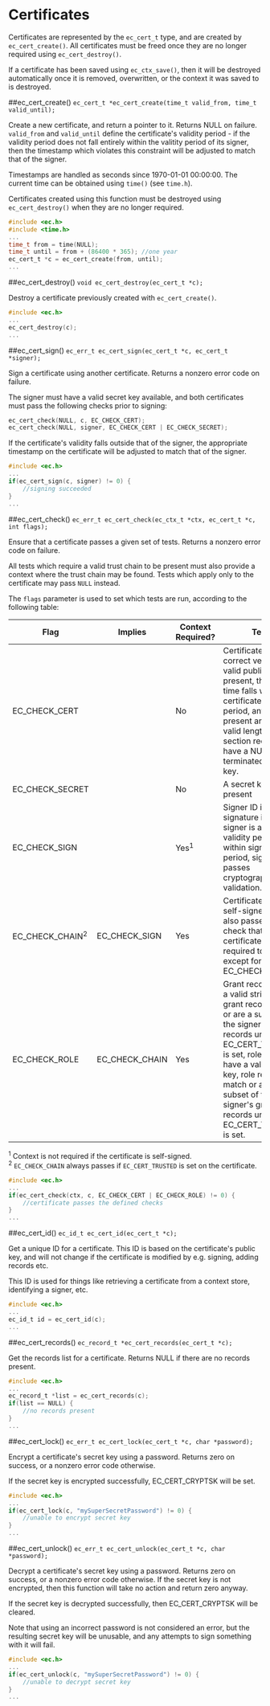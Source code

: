# Certificates

Certificates are represented by the `ec_cert_t` type, and are created by `ec_cert_create()`. All certificates must be freed once they are no longer required using `ec_cert_destroy()`.

If a certificate has been saved using `ec_ctx_save()`, then it will be destroyed automatically once it is removed, overwritten, or the context it was saved to is destroyed.

##ec_cert_create()
`ec_cert_t *ec_cert_create(time_t valid_from, time_t valid_until);`

Create a new certificate, and return a pointer to it. Returns NULL on failure. `valid_from` and `valid_until` define the certificate's validity period - if the validity period does not fall entirely within the valitity period of its signer, then the timestamp which violates this constraint will be adjusted to match that of the signer.

Timestamps are handled as seconds since 1970-01-01 00:00:00. The current time can be obtained using `time()` (see `time.h`).

Certificates created using this function must be destroyed using `ec_cert_destroy()` when they are no longer required.

```c
#include <ec.h>
#include <time.h>
...
time_t from = time(NULL);
time_t until = from + (86400 * 365); //one year
ec_cert_t *c = ec_cert_create(from, until);
...
```

##ec_cert_destroy()
`void ec_cert_destroy(ec_cert_t *c);`

Destroy a certificate previously created with `ec_cert_create()`.

```c
#include <ec.h>
...
ec_cert_destroy(c);
...
```
##ec_cert_sign()
`ec_err_t ec_cert_sign(ec_cert_t *c, ec_cert_t *signer);`

Sign a certificate using another certificate. Returns a nonzero error code on failure.

The signer must have a valid secret key available, and both certificates must pass the following checks prior to signing:

```c
ec_cert_check(NULL, c, EC_CHECK_CERT);
ec_cert_check(NULL, signer, EC_CHECK_CERT | EC_CHECK_SECRET);
```
If the certificate's validity falls outside that of the signer, the appropriate timestamp on the certificate will be adjusted to match that of the signer.

```c
#include <ec.h>
...
if(ec_cert_sign(c, signer) != 0) {
    //signing succeeded
}
...
```

##ec_cert_check()
`ec_err_t ec_cert_check(ec_ctx_t *ctx, ec_cert_t *c, int flags);`

Ensure that a certificate passes a given set of tests. Returns a nonzero error code on failure.

All tests which require a valid trust chain to be present must also provide a context where the trust chain may be found. Tests which apply only to the certificate may pass `NULL` instead.

The `flags` parameter is used to set which tests are run, according to the following table:

Flag|Implies|Context Required?|Tests
-|-|-|-
EC_CHECK_CERT||No|Certificate is the correct version, a valid public key is present, the current time falls within the certificate's validity period, any records present are of a valid length, any section records have a NULL-terminated string key.
EC_CHECK_SECRET||No|A secret key is present
EC_CHECK_SIGN||Yes<sup>1</sup>|Signer ID is present, signature is present, signer is available, validity period falls within signer validity period, signature passes cryptographic validation.
EC_CHECK_CHAIN<sup>2</sup>|EC_CHECK_SIGN|Yes|Certificate is not self-signed, signer also passes every check that certificate is required to pass, except for EC_CHECK_SECRET.
EC_CHECK_ROLE|EC_CHECK_CHAIN|Yes|Grant records have a valid string key, grant records match or are a subset of the signer's grant records unless EC_CERT_TRUSTED is set, role records have a valid string key, role records match or are a subset of the signer's grant records unless EC_CERT_TRUSTED is set.


<sup>1</sup> Context is not required if the certificate is self-signed.  
<sup>2</sup> `EC_CHECK_CHAIN` always passes if `EC_CERT_TRUSTED` is set on the certificate.

```c
#include <ec.h>
...
if(ec_cert_check(ctx, c, EC_CHECK_CERT | EC_CHECK_ROLE) != 0) {
    //certificate passes the defined checks
}
...
```

##ec_cert_id()
`ec_id_t ec_cert_id(ec_cert_t *c);`

Get a unique ID for a certificate. This ID is based on the certificate's public key, and will not change if the certificate is modified by e.g. signing, adding records etc.

This ID is used for things like retrieving a certificate from a context store, identifying a signer, etc.

```c
#include <ec.h>
...
ec_id_t id = ec_cert_id(c);
...
```

##ec_cert_records()
`ec_record_t *ec_cert_records(ec_cert_t *c);`

Get the records list for a certificate. Returns NULL if there are no records present.

```c
#include <ec.h>
...
ec_record_t *list = ec_cert_records(c);
if(list == NULL) {
    //no records present
}
...
```

##ec_cert_lock()
`ec_err_t ec_cert_lock(ec_cert_t *c, char *password);`

Encrypt a certificate's secret key using a password. Returns zero on success, or a nonzero error code otherwise.

If the secret key is encrypted successfully, EC_CERT_CRYPTSK will be set.

```c
#include <ec.h>
...
if(ec_cert_lock(c, "mySuperSecretPassword") != 0) {
    //unable to encrypt secret key
}
...
```

##ec_cert_unlock()
`ec_err_t ec_cert_unlock(ec_cert_t *c, char *password);`

Decrypt a certificate's secret key using a password. Returns zero on success, or a nonzero error code otherwise. If the secret key is not encrypted, then this function will take no action and return zero anyway.

If the secret key is decrypted successfully, then EC_CERT_CRYPTSK will be cleared.

Note that using an incorrect password is not considered an error, but the resulting secret key will be unusable, and any attempts to sign something with it will fail.

```c
#include <ec.h>
...
if(ec_cert_unlock(c, "mySuperSecretPassword") != 0) {
    //unable to decrypt secret key
}
...
```